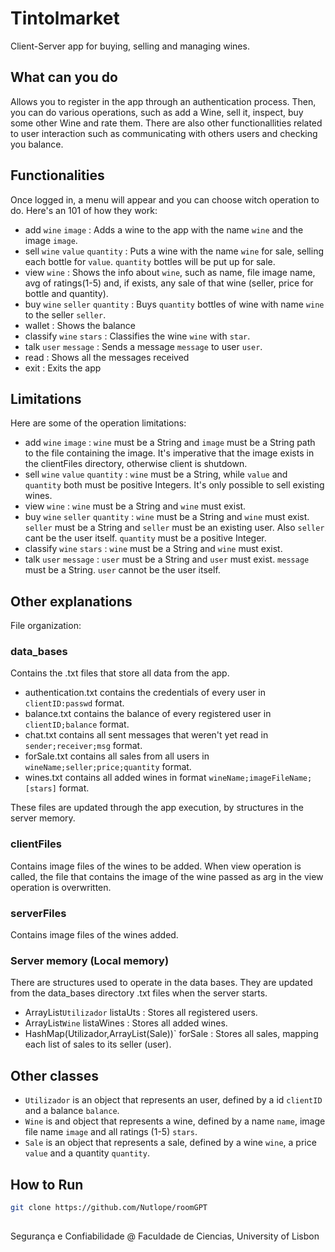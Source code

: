 # Tintolmarket

Client-Server app for buying, selling and managing wines. 

## What can you do

Allows you to register in the app through an authentication process. Then, you can do various operations, such as add a Wine, sell it, inspect, buy some other Wine and rate them. There are also other functionallities related to user interaction such as communicating with others users and checking you balance.


## Functionalities

Once logged in, a menu will appear and you can choose witch operation to do. Here's an 101 of how they work:
- add `wine` `image` : Adds a wine to the app with the name `wine` and the image `image`.
- sell `wine` `value` `quantity` : Puts a wine with the name `wine` for sale, selling each bottle for `value`. `quantity` bottles will be put up for sale.
- view `wine` : Shows the info about `wine`, such as name, file image name, avg of ratings(1-5) and, if exists, any sale of that wine (seller, price for bottle and quantity).
- buy `wine` `seller` `quantity` : Buys `quantity` bottles of wine with name `wine` to the seller `seller`. 
- wallet : Shows the balance
- classify `wine` `stars` : Classifies the wine `wine` with `star`.
- talk `user` `message` : Sends a message `message` to user `user`.
- read : Shows all the messages received
- exit : Exits the app

## Limitations

Here are some of the operation limitations:
- add `wine` `image` : `wine` must be a String and `image` must be a String path to the file containing the image. It's imperative that the image      exists in the clientFiles directory, otherwise client is shutdown.
- sell `wine` `value` `quantity` : `wine` must be a String, while `value` and `quantity` both must be positive Integers. It's only possible to sell existing wines.
- view `wine` : `wine` must be a String and `wine` must exist.
- buy `wine` `seller` `quantity` : `wine` must be a String and `wine` must exist. `seller` must be a String and `seller` must be an existing user. Also `seller` cant be the user itself. `quantity` must be a positive Integer.
- classify `wine` `stars` : `wine` must be a String and `wine` must exist.
- talk `user` `message` : `user` must be a String and `user` must exist. `message` must be a String. `user` cannot be the user itself.


## Other explanations

File organization:

### data_bases
 
Contains the .txt files that store all data from the app.
- authentication.txt contains the credentials of every user in `clientID:passwd` format.
- balance.txt contains the balance of every registered user in `clientID;balance` format.
- chat.txt contains all sent messages that weren't yet read in `sender;receiver;msg` format.
- forSale.txt contains all sales from all users in `wineName;seller;price;quantity` format.
- wines.txt contains all added wines in format `wineName;imageFileName;[stars]` format.

These files are updated through the app execution, by structures in the server memory.

### clientFiles

Contains image files of the wines to be added. When view operation is called, the file that contains the image of the wine passed as arg in the view operation is overwritten.

### serverFiles

Contains image files of the wines added.

### Server memory (Local memory)

There are structures used to operate in the data bases. They are updated from the data_bases directory .txt files when the server starts.
- ArrayList`Utilizador` listaUts : Stores all registered users.
- ArrayList`Wine` listaWines : Stores all added wines.
- HashMap(Utilizador,ArrayList(Sale))` forSale : Stores all sales, mapping each list of sales to its seller (user).

## Other classes

- `Utilizador` is an object that represents an user, defined by a id `clientID` and a balance `balance`.
- `Wine` is and object that represents a wine, defined by a name `name`, image file name `image` and all ratings (1-5) `stars`.
- `Sale` is an object that represents a sale, defined by a wine `wine`, a price `value` and a quantity `quantity`.


## How to Run

```bash
git clone https://github.com/Nutlope/roomGPT
```


## 

Segurança e Confiabilidade @ Faculdade de Ciencias, University of Lisbon
